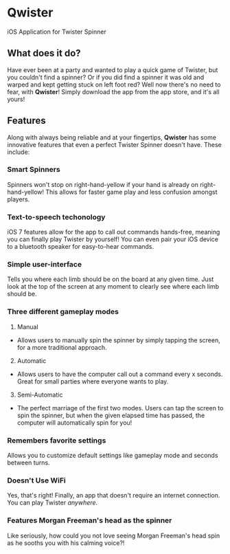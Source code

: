# Qwister
iOS Application for Twister Spinner
## What does it do?
Have ever been at a party and wanted to play a quick game of Twister, but you couldn't find a spinner? Or if you did find a spinner
it was old and warped and kept getting stuck on left foot red? 
Well now there's no need to fear, with __Qwister__! Simply download the app from the app store, and it's all yours!
## Features
Along with always being reliable and at your fingertips, __Qwister__ has some innovative features that even a perfect Twister Spinner doesn't have. These include:
### Smart Spinners
Spinners won't stop on right-hand-yellow if your hand is already on right-hand-yellow! This allows for faster game play and less confusion amongst players.
### Text-to-speech techonology 
iOS 7 features allow for the app to call out commands hands-free, meaning you can finally play Twister by yourself!
You can even pair your iOS device to a bluetooth speaker for easy-to-hear commands.
### Simple user-interface 
Tells you where each limb should be on the board at any given time. Just look at the top of the screen at any moment to clearly see where each limb should be.
### Three different gameplay modes 
1. Manual  
  * Allows users to manually spin the spinner by simply tapping the screen, for a more traditional approach.
2. Automatic  
  * Allows users to have the computer call out a command every x seconds. Great for small parties where everyone wants to play.
3. Semi-Automatic  
  * The perfect marriage of the first two modes. Users can tap the screen to spin the spinner, but when the given elapsed time has passed, the computer will automatically spin for you!  
  
### Remembers favorite settings
Allows you to customize default settings like gameplay mode and seconds between turns.
### Doesn't Use WiFi
Yes, that's right! Finally, an app that doesn't require an internet connection. You can play Twister *anywhere*.
### Features Morgan Freeman's head as the spinner
Like seriously, how could you not love seeing Morgan Freeman's head spin as he sooths you with his calming voice?!
